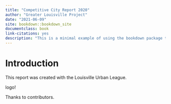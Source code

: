 ```yaml
--- 
title: "Competitive City Report 2020"
author: "Greater Louisville Project"
date: "2021-06-09"
site: bookdown::bookdown_site
documentclass: book
link-citations: yes
description: "This is a minimal example of using the bookdown package to write a book. The output format for this example is bookdown::gitbook."
---
```


# Introduction

This report was created with the Louisville Urban League.

logo!

Thanks to contributors.
